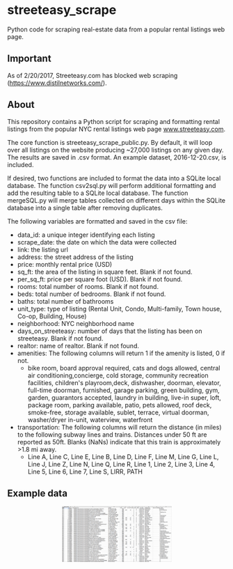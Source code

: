 # streeteasy_scrape

Python code for scraping real-estate data from a popular rental listings web page.

## Important
As of 2/20/2017, Streeteasy.com has blocked web scraping (https://www.distilnetworks.com/).

## About
This repository contains a Python script for scraping and formatting rental listings
from the popular NYC rental listings web page www.streeteasy.com. 

The core function is streeteasy_scrape_public.py.  By default, it will loop over all listings on the website producing ~27,000 listings on any given day. The results are saved in .csv format.  An example dataset, 2016-12-20.csv, is included. 

If desired, two functions are included to format the data into a SQLite local database.  The function csv2sql.py will perform additional formatting and add the resulting table to a SQLite local database.  The function mergeSQL.py will merge tables collected on different days within the SQLite database into a single table after removing duplicates.

The following variables are formatted and saved in the csv file:
- data_id: a unique integer identifying each listing
- scrape_date: the date on which the data were collected
- link: the listing url
- address: the street address of the listing 
- price: monthly rental price (USD)
- sq_ft: the area of the listing in square feet.  Blank if not found.
- per_sq_ft: price per square foot (USD). Blank if not found.
- rooms: total number of rooms. Blank if not found.
- beds: total number of bedrooms. Blank if not found.
- baths: total number of bathrooms
- unit_type: type of listing (Rental Unit, Condo, Multi-family, Town house, Co-op, Building, House)
- neighborhood: NYC neighborhood name
- days_on_streeteasy: number of days that the listing has been on streeteasy. Blank if not found.
- realtor: name of realtor. Blank if not found.
- amenities: The following columns will return 1 if the amenity is listed, 0 if not.
    - bike room, board approval required, cats and dogs allowed, central air conditioning,concierge, cold storage, community recreation facilities, children's playroom,deck, dishwasher, doorman, elevator, full-time doorman, furnished, garage parking, green building, gym, garden, guarantors accepted, laundry in building, live-in super, loft, package room, parking available, patio, pets allowed, roof deck, smoke-free, storage available, sublet, terrace, virtual doorman, washer/dryer in-unit, waterview, waterfront
- transportation: The following columns will return the distance (in miles) to the following subway lines and trains.  Distances under  50 ft are reported as 50ft.  Blanks (NaNs) indicate that this train is approximately >1.8 mi away.
    - Line A, Line C, Line E, Line B, Line D, Line F, Line M, Line G, Line L, Line J, Line Z, Line N, Line Q, Line R, Line 1, Line 2, Line 3, Line 4, Line 5, Line 6, Line 7, Line S, LIRR, PATH

## Example data

<p align="center">
<img src="data_screen_shot.png" width=50% /><br>
</p>

